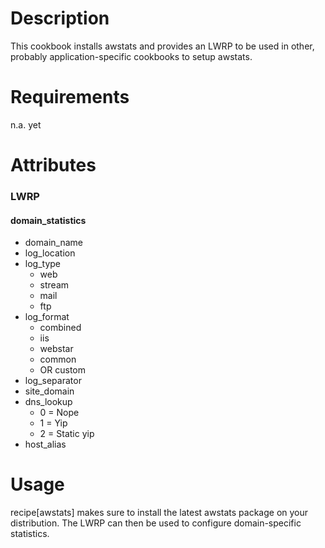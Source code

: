Description
===========

This cookbook installs awstats and provides an LWRP to be used in other, probably application-specific cookbooks to setup awstats.

Requirements
============

n.a. yet

Attributes
==========

### LWRP

#### domain_statistics

* domain_name
* log_location
* log_type
  * web
  * stream
  * mail
  * ftp
* log_format
  * combined
  * iis
  * webstar
  * common
  * OR custom
* log_separator
* site_domain
* dns_lookup
  * 0 = Nope
  * 1 = Yip
  * 2 = Static yip
* host_alias

Usage
=====

recipe[awstats] makes sure to install the latest awstats package on your distribution. The LWRP can then be used to configure domain-specific statistics.
